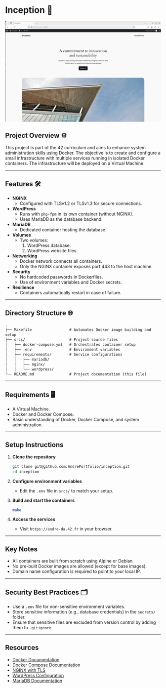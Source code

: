 # Inception 🐳 

![Description of the photo](https://github.com/AndrePortfolio/inception/blob/main/inception.png)

## Project Overview ⚙️

This project is part of the 42 curriculum and aims to enhance system administration skills using Docker. The objective is to create and configure a small infrastructure with multiple services running in isolated Docker containers. The infrastructure will be deployed on a Virtual Machine.

---

## Features 🛠️

- **NGINX**
  - Configured with TLSv1.2 or TLSv1.3 for secure connections.
- **WordPress**
  - Runs with `php-fpm` in its own container (without NGINX).
  - Uses MariaDB as the database backend.
- **MariaDB**
  - Dedicated container hosting the database.
- **Volumes**
  - Two volumes:
    1. WordPress database.
    2. WordPress website files.
- **Networking**
  - Docker network connects all containers.
  - Only the NGINX container exposes port 443 to the host machine.
- **Security**
  - No hardcoded passwords in Dockerfiles.
  - Use of environment variables and Docker secrets.
- **Resilience**
  - Containers automatically restart in case of failure.

---

## Directory Structure 🌐

```plaintext
.
├── Makefile                 # Automates Docker image building and setup
├── srcs/                    # Project source files
│   ├── docker-compose.yml   # Orchestrates container setup
│   ├── .env                 # Environment variables
│   ├── requirements/        # Service configurations
│   │   ├── mariadb/
│   │   ├── nginx/
│   │   └── wordpress/
└── README.md                # Project documentation (this file)
```

---

## Requirements 🖥️

- A Virtual Machine.
- Docker and Docker Compose.
- Basic understanding of Docker, Docker Compose, and system administration.

---

## Setup Instructions

1. **Clone the repository**
   ```bash
   git clone git@github.com:AndrePortfolio/inception.git
   cd inception
   ```

2. **Configure environment variables**
   - Edit the `.env` file in `srcs/` to match your setup.

3. **Build and start the containers**
   ```bash
   make
   ```

4. **Access the services**
   - Visit `https://andre-da.42.fr` in your browser.

---

## Key Notes

- All containers are built from scratch using Alpine or Debian.
- No pre-built Docker images are allowed (except for base images).
- Domain name configuration is required to point to your local IP.

---

## Security Best Practices 🗂️

- Use a `.env` file for non-sensitive environment variables.
- Store sensitive information (e.g., database credentials) in the `secrets/` folder.
- Ensure that sensitive files are excluded from version control by adding them to `.gitignore`.

---

## Resources

- [Docker Documentation](https://docs.docker.com/)
- [Docker Compose Documentation](https://docs.docker.com/compose/)
- [NGINX with TLS](https://nginx.org/en/docs/http/configuring_https_servers.html)
- [WordPress Configuration](https://wordpress.org/support/article/editing-wp-config-php/)
- [MariaDB Documentation](https://mariadb.com/kb/en/)
